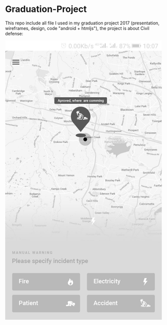 # Graduation-Project

This repo include all file I used in my graduation project 2017 (presentation, wireframes, design, code "android + htmljs"), the project is about Civil defense:

![](images/state-1.jpg)
